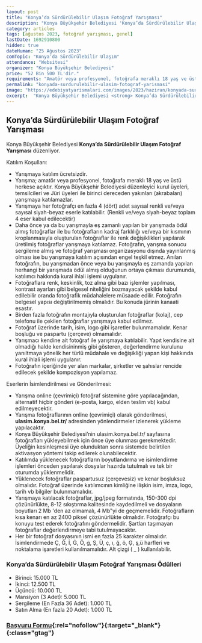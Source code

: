 ```yaml
---
layout: post
title: "Konya’da Sürdürülebilir Ulaşım Fotoğraf Yarışması"
description: "Konya Büyükşehir Belediyesi 'Konya’da Sürdürülebilir Ulaşım Fotoğraf Yarışması' düzenliyor."
category: articles
tags: [ağustos 2023, fotoğraf yarışması, genel]
lastDate: 1692910800
hidden: true
dateHuman: "25 Ağustos 2023"
comTopic: "Konya’da Sürdürülebilir Ulaşım"
attendance: "Websitesi"
organizer: "Konya Büyükşehir Belediyesi"
price: "52 Bin 500 TL'dir."
requirements: "Amatör veya profesyonel, fotoğrafa meraklı 18 yaş ve üstü herkes katılabilir."
permalink: "konyada-surdurulebilir-ulasim-fotograf-yarismasi"
image: "https://edebiyatyarismalari.com/images/2023/haziran/konyada-surdurulebilir-ulasim-fotograf-yarismasi.jpg"
excerpt:  "Konya Büyükşehir Belediyesi <strong> Konya’da Sürdürülebilir Ulaşım Fotoğraf Yarışması </strong> düzenliyor."
---
```


## Konya’da Sürdürülebilir Ulaşım Fotoğraf Yarışması
Konya Büyükşehir Belediyesi **Konya’da Sürdürülebilir Ulaşım Fotoğraf Yarışması** düzenliyor.  

Katılım Koşulları:
- Yarışmaya katılım ücretsizdir.
- Yarışma; amatör veya profesyonel, fotoğrafa meraklı 18 yaş ve üstü herkese açıktır. Konya Büyükşehir Belediyesi düzenleyici kurul üyeleri, temsilcileri ve Jüri üyeleri ile birinci dereceden yakınları (akrabaları) yarışmaya katılamazlar.
- Yarışmaya her fotoğrafçı en fazla 4 (dört) adet sayısal renkli ve/veya sayısal siyah-beyaz eserle katılabilir. (Renkli ve/veya siyah-beyaz toplam 4 eser kabul edilecektir) 
- Daha önce ya da bu yarışmayla eş zamanlı yapılan bir yarışmada ödül almış fotoğraflar ile bu fotoğrafların kadraj farklılığı ve/veya bir kısmının kroplanmasıyla oluşturulan fotoğraflar ile renk değişiklikleri yapılarak üretilmiş fotoğraflar yarışmaya katılamaz. Fotoğrafın, yarışma sonucu sergileme almış ve fotoğraf yarışması organizasyonu dışında yayınlanmış olması ise bu yarışmaya katılım açısından engel teşkil etmez. Anılan fotoğrafın, bu yarışmadan önce veya bu yarışmayla eş zamanda yapılan herhangi bir yarışmada ödül almış olduğunun ortaya çıkması durumunda, katılımcı hakkında kural ihlali işlemi uygulanır.
- Fotoğraflara renk, keskinlik, toz alma gibi bazı işlemler yapılması, kontrast ayarları gibi belgesel niteliğini bozmayacak şekilde kabul edilebilir oranda fotoğrafik müdahalelere müsaade edilir. Fotoğrafın belgesel yapısı değiştirilmemiş olmalıdır. Bu konuda jürinin kanaati esastır.
- Birden fazla fotoğrafın montajıyla oluşturulan fotoğraflar (kolaj), cep telefonu ile çekilen fotoğraflar yarışmaya kabul edilmez.
- Fotoğraf üzerinde tarih, isim, logo gibi işaretler bulunmamalıdır. Kenar boşluğu ve paspartu (çerçeve) olmamalıdır.
- Yarışmacı kendine ait fotoğraf ile yarışmaya katılabilir. Yapıt kendisine ait olmadığı halde kendisininmiş gibi gösteren, değerlendirme kurulunu yanıltmaya yönelik her türlü müdahale ve değişikliği yapan kişi hakkında kural ihlali işlemi uygulanır.
- Fotoğrafın içeriğinde yer alan markalar, şirketler ve şahıslar rencide edilecek şekilde kompozisyon yapılamaz.


Eserlerin İsimlendirilmesi ve Gönderilmesi:
- Yarışma online (çevrimiçi) fotoğraf sistemine göre yapılacağından, alternatif hiçbir gönderi (e-posta, kargo, elden teslim vb) kabul edilmeyecektir.
- Yarışma fotoğraflarının online (çevrimiçi) olarak gönderilmesi, **ulasim.konya.bel.tr/** adresinden yönlendirmeler izlenerek yükleme yapılacaktır.
- Konya Büyükşehir Belediyesi’nin ulasim.konya.bel.tr/ sayfasına fotoğrafları yükleyebilmek için önce üye olunması gerekmektedir. Üyeliğin kesinleşmesi üye olunduktan sonra sistemde belirtilen aktivasyon yöntemi takip edilerek olunabilecektir.
- Katılımda yüklenecek fotoğrafların boyutlandırma ve isimlendirme işlemleri önceden yapılarak dosyalar hazırda tutulmalı ve tek bir oturumda yüklenmelidir.
- Yüklenecek fotoğraflar paspartusuz (çerçevesiz) ve kenar boşluksuz olmalıdır. Fotoğraf üzerinde katılımcının kimliğine ilişkin isim, imza, logo, tarih vb bilgiler bulunmamalıdır.
- Yarışmaya katılacak fotoğraflar, jpg/jpeg formatında, 150-300 dpi çözünürlükte, 8-12 sıkıştırma kalitesinde kaydedilmeli ve dosyaların boyutları 2 Mb 'den az olmamalı, 4 Mb‟yi de geçmemelidir. Fotoğrafların kısa kenarı en az 2400 piksel çözünürlükte olmalıdır. Fotoğrafçı bu konuyu test ederek fotoğrafını göndermelidir. Şartları taşımayan fotoğraflar değerlendirmeye tabi tutulmayacaktır.
- Her bir fotoğraf dosyasının ismi en fazla 25 karakter olmalıdır. İsimlendirmede Ç, Ğ, İ, Ġ, Ö, ġ, Ş, Ü, ç, ı, ğ, ö, Ģ, ş,ü harfleri ve noktalama işaretleri kullanılmamalıdır. Alt çizgi ( _ ) kullanılabilir.


### Konya’da Sürdürülebilir Ulaşım Fotoğraf Yarışması Ödülleri
- Birinci: 15.000 TL
- İkinci: 12.500 TL
- Üçüncü: 10.000 TL
- Mansiyon (3 Adet): 5.000 TL
- Sergileme (En Fazla 36 Adet): 1.000 TL 
- Satın Alma (En fazla 20 Adet): 1.000 TL 


### [Başvuru Formu](https://ulasim.konya.bel.tr/?ref=edebiyatyarismalari.com){:rel="nofollow"}{:target="_blank"}{:class="gtag"}